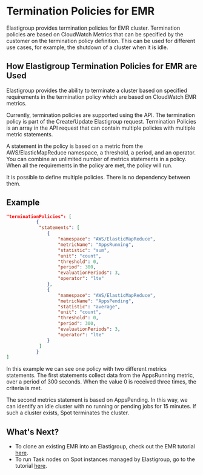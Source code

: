 # Termination Policies for EMR

Elastigroup provides termination policies for EMR cluster. Termination policies are based on CloudWatch Metrics that can be specified by the customer on the termination policy definition. This can be used for different use cases, for example, the shutdown of a cluster when it is idle.

## How Elastigroup Termination Policies for EMR are Used

Elastigroup provides the ability to terminate a cluster based on specified requirements in the termination policy which are based on CloudWatch EMR metrics.

Currently, termination policies are supported using the API. The termination policy is part of the Create/Update Elastigroup request. Termination Policies is an array in the API request that can contain multiple policies with multiple metric statements.

A statement in the policy is based on a metric from the AWS/ElasticMapReduce namespace, a threshold, a period, and an operator. You can combine an unlimited number of metrics statements in a policy. When all the requirements in the policy are met, the policy will run.

It is possible to define multiple policies. There is no dependency between them.

## Example

```json
"terminationPolicies": [
           {
           	"statements": [
               {
                   "namespace": "AWS/ElasticMapReduce",
                   "metricName": "AppsRunning",
                   "statistic": "sum",
                   "unit": "count",
                   "threshold": 0,
                   "period": 300,
                   "evaluationPeriods": 3,
                   "operator": "lte"
               },
               {
                   "namespace": "AWS/ElasticMapReduce",
                   "metricName": "AppsPending",
                   "statistic": "average",
                   "unit": "count",
                   "threshold": 0,
                   "period": 300,
                   "evaluationPeriods": 3,
                   "operator": "lte"
               }
           	]
           }
]
```

In this example we can see one policy with two different metrics statements. The first statements collect data from the AppsRunning metric, over a period of 300 seconds. When the value 0 is received three times, the criteria is met.

The second metrics statement is based on AppsPending. In this way, we can identify an idle cluster with no running or pending jobs for 15 minutes. If such a cluster exists, Spot terminates the cluster.

## What's Next?

- To clone an existing EMR into an Elastigroup, check out the EMR tutorial [here](elastigroup/tools-integrations/elastic-mapreduce/).
- To run Task nodes on Spot instances managed by Elastigroup, go to the tutorial [here](elastigroup/tools-integrations/elastic-mapreduce/import-elastic-mapreduce-task-nodes).
